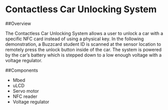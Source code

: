 # Contactless Car Unlocking System

##Overview

The Contactless Car Unlocking System allows a user to unlock a car with a specific NFC card instead of using a physical key. In the following demonstration, a Buzzcard student ID is scanned at the sensor location to remotely press the unlock button inside of the car. The system is powered by the car’s battery which is stepped down to a low enough voltage with a voltage regulator. 


##Components
- Mbed
- uLCD
- Servo motor
- NFC reader
- Voltage regulator
